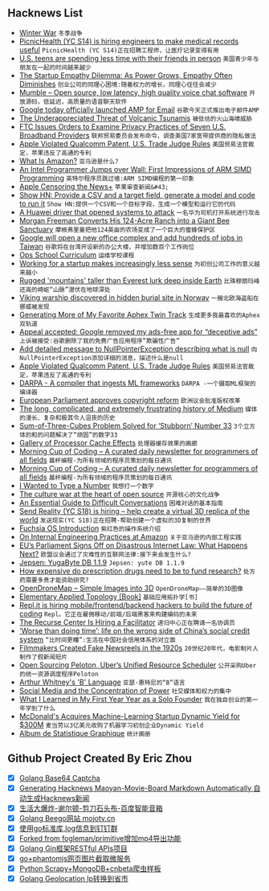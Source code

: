 ## Hacknews List


- [Winter War](https://en.historylapse.org/winter-war)  `冬季战争`
- [PicnicHealth (YC S14) is hiring engineers to make medical records useful](https://team.picnichealth.com/careers?src=hn)  `PicnicHealth (YC S14)正在招聘工程师，让医疗记录变得有用`
- [U.S. teens are spending less time with their friends in person](https://theconversation.com/teens-have-less-face-time-with-their-friends-and-are-lonelier-than-ever-113240)  `美国青少年与朋友在一起的时间越来越少`
- [The Startup Empathy Dilemma: As Power Grows, Empathy Often Diminishes](https://leowid.com/the-startup-empathy-dilemma-as-power-and-impact-grows-empathy-diminishes/)  `创业公司的同理心困境:随着权力的增长，同理心往往会减少`
- [Mumble – Open source, low latency, high quality voice chat software](https://wiki.mumble.info/wiki/Main_Page)  `开放源码，低延迟，高质量的语音聊天软件`
- [Google today officially launched AMP for Email](https://techcrunch.com/2019/03/26/google-makes-emails-more-dynamic-with-amp-for-email/)  `谷歌今天正式推出电子邮件AMP`
- [The Underappreciated Threat of Volcanic Tsunamis](https://blogs.scientificamerican.com/rosetta-stones/the-underappreciated-threat-of-volcanic-tsunamis/)  `被低估的火山海啸威胁`
- [FTC Issues Orders to Examine Privacy Practices of Seven U.S. Broadband Providers](https://www.ftc.gov/news-events/press-releases/2019/03/ftc-seeks-examine-privacy-practices-broadband-providers)  `联邦贸易委员会发布命令，调查美国7家宽带提供商的隐私做法`
- [Apple Violated Qualcomm Patent, U.S. Trade Judge Rules](https://www.wsj.com/articles/apple-violated-qualcomm-patent-u-s-trade-judge-rules-11553624866)  `美国贸易法官裁定，苹果违反了高通的专利`
- [What Is Amazon?](https://zackkanter.com/2019/03/13/what-is-amazon/?=hackernews)  `亚马逊是什么?`
- [An Intel Programmer Jumps over Wall: First Impressions of ARM SIMD Programming](https://branchfree.org/2019/03/26/an-intel-programmer-jumps-over-the-wall-first-impressions-of-arm-simd-programming/)  `英特尔程序员跳过墙:ARM SIMD编程的第一印象`
- [Apple Censoring the News&#43;](https://langui.sh/2019/03/26/apple-censoring-the-news-plus/)  `苹果审查新闻&#43;`
- [Show HN: Provide a CSV and a target field, generate a model and code to run it](https://github.com/minimaxir/automl-gs)  `Show HN:提供一个CSV和一个目标字段，生成一个模型和运行它的代码`
- [A Huawei driver that opened systems to attack](https://arstechnica.com/gadgets/2019/03/how-microsoft-found-a-huawei-driver-that-opened-systems-up-to-attack/)  `一名华为司机打开系统进行攻击`
- [Morgan Freeman Converts His 124-Acre Ranch into a Giant Bee Sanctuary](https://life.gomcgill.com/morgan-freeman-converted-giant-ranch-bee-sanctuary-protection)  `摩根弗里曼把他124英亩的农场变成了一个巨大的蜜蜂保护区`
- [Google will open a new office complex and add hundreds of jobs in Taiwan](https://techcrunch.com/2019/03/26/google-will-open-a-new-office-complex-and-add-hundreds-of-jobs-in-taiwan/)  `谷歌将在台湾开设新的办公大楼，并增加数百个工作岗位`
- [Ops School Curriculum](http://www.opsschool.org/)  `运维学校课程`
- [Working for a startup makes increasingly less sense](https://jatins.gitlab.io/me/why-startup/)  `为初创公司工作的意义越来越小`
- [Rugged &#39;mountains&#39; taller than Everest lurk deep inside Earth](https://www.nationalgeographic.com/science/2019/03/rugged-mountains-taller-everest-lurk-deep-inside-earth/)  `比珠穆朗玛峰还高的崎岖“山脉”潜伏在地球深处`
- [Viking warship discovered in hidden burial site in Norway](https://www.news.com.au/travel/world-travel/europe/viking-warship-discovered-in-hidden-burial-site-in-norway/news-story/cf1b24a3ddec6fdc384934b3ca2a956e)  `一艘北欧海盗船在挪威被发现`
- [Generating More of My Favorite Aphex Twin Track](https://medium.com/@metalex9/generating-more-of-my-favorite-aphex-twin-track-cde9b7ecda3a)  `生成更多我最喜欢的Aphex双轨道`
- [Appeal accepted: Google removed my ads-free app for “deceptive ads”](http://www.purpleleafsoftware.com/2019/03/appeal-rejected-google-removed-ad-free.html)  `上诉被接受:谷歌删除了我的免费广告应用程序“欺骗性广告”`
- [Add detailed message to NullPointerException describing what is null](https://openjdk.java.net/jeps/8220715)  `向NullPointerException添加详细的消息，描述什么是null`
- [Apple Violated Qualcomm Patent, U.S. Trade Judge Rules](https://www.bloomberg.com/news/articles/2019-03-26/apple-infringes-qualcomm-patent-judge-recommends-iphone-ban)  `美国贸易法官裁定，苹果违反了高通的专利`
- [DARPA - A compiler that ingests ML frameworks](http://mil-embedded.com/news/darpa-teams-up-with-nsf-to-develop-asics-tailored-for-machine-learning-applications/)  `DARPA -一个摄取ML框架的编译器`
- [European Parliament approves copyright reform](https://twitter.com/Senficon/status/1110509970213294081)  `欧洲议会批准版权改革`
- [The long, complicated, and extremely frustrating history of Medium](http://www.niemanlab.org/2019/03/the-long-complicated-and-extremely-frustrating-history-of-medium-2012-present/)  `媒体的漫长、复杂和极其令人沮丧的历史`
- [Sum-of-Three-Cubes Problem Solved for ‘Stubborn’ Number 33](https://www.quantamagazine.org/sum-of-three-cubes-problem-solved-for-stubborn-number-33-20190326/)  `3个立方体的和的问题解决了“顽固”的数字33`
- [Gallery of Processor Cache Effects](http://igoro.com/archive/gallery-of-processor-cache-effects/)  `处理器缓存效果的画廊`
- [Morning Cup of Coding – A curated daily newsletter for programmers of all fields](https://www.morningcupofcoding.com)  `晨杯编程-为所有领域的程序员策划的每日通讯`
- [Morning Cup of Coding – A curated daily newsletter for programmers of all fields](http://www.morningcupofcoding.com)  `晨杯编程-为所有领域的程序员策划的每日通讯`
- [I Wanted to Type a Number](https://www.filamentgroup.com/lab/type-number.html)  `我想打一个数字`
- [The culture war at the heart of open source](https://words.steveklabnik.com/the-culture-war-at-the-heart-of-open-source)  `开源核心的文化战争`
- [An Essential Guide to Difficult Conversations](https://medium.dave-bailey.com/the-essential-guide-to-difficult-conversations-41f736e63ccf)  `困难对话的基本指南`
- [Send Reality (YC S18) is hiring – help create a virtual 3D replica of the world](https://sendreality.com/jobs/)  `发送现实(YC S18)正在招聘-帮助创建一个虚拟的3D复制的世界`
- [Fuchsia OS Introduction](https://bzdww.com/article/163937/)  `紫红色的操作系统介绍`
- [On Internal Engineering Practices at Amazon](https://jatins.gitlab.io/me/amazon-internal-tools/)  `关于亚马逊的内部工程实践`
- [EU’s Parliament Signs Off on Disastrous Internet Law: What Happens Next?](https://www.eff.org/deeplinks/2019/03/eus-parliament-signs-disastrous-internet-law-what-happens-next)  `欧盟议会通过了灾难性的互联网法律:接下来会发生什么?`
- [Jepsen: YugaByte DB 1.1.9](https://jepsen.io/analyses/yugabyte-db-1.1.9)  `Jepsen: yute DB 1.1.9`
- [How expensive do prescription drugs need to be to fund research?](https://www.theatlantic.com/health/archive/2019/03/drug-prices-high-cost-research-and-development/585253/)  `处方药需要多贵才能资助研究?`
- [OpenDroneMap – Simple Images into 3D](https://github.com/OpenDroneMap/ODM/blob/master/README.md)  `OpenDroneMap——简单的3D图像`
- [Elementary Applied Topology [Book]](https://www.math.upenn.edu/~ghrist/notes.html)  `基础应用拓扑学[书]`
- [Repl.it is hiring mobile/frontend/backend hackers to build the future of coding](http://repl.it/jobs)  `Repl。它正在雇佣移动/前端/后端黑客来构建编码的未来`
- [The Recurse Center Is Hiring a Facilitator](https://www.recurse.com/blog/146-why-you-should-work-at-rc)  `递归中心正在聘请一名协调员`
- [‘Worse than doing time’: life on the wrong side of China’s social credit system](https://www.inkstonenews.com/china/chinas-13-million-discredited-individuals-face-discrimination-thanks-social-credit-system/article/3003319)  `“比时间更糟”:生活在中国社会信用体系的对立面`
- [Filmmakers Created Fake Newsreels in the 1920s](https://paleofuture.gizmodo.com/how-filmmakers-created-fake-newsreels-in-the-1920s-1832866878)  `20世纪20年代，电影制片人制作了假新闻短片`
- [Open Sourcing Peloton, Uber’s Unified Resource Scheduler](https://eng.uber.com/open-sourcing-peloton/)  `公开采购Uber的统一资源调度程序Peloton`
- [Arthur Whitney&#39;s &#39;B&#39; Language](http://kparc.com/b/)  `亚瑟·惠特尼的“B”语言`
- [Social Media and the Concentration of Power](https://www.ethz.ch/en/news-and-events/eth-news/news/2019/03/blog-brandes-social-media.html)  `社交媒体和权力的集中`
- [What I Learned in My First Year Year as a Solo Founder](https://tik.dev/lessons-learned)  `我在独自创业的第一年学到了什么`
- [McDonald&#39;s Acquires Machine-Learning Startup Dynamic Yield for $300M](https://www.wired.com/story/mcdonalds-big-data-dynamic-yield-acquisition/)  `麦当劳以3亿美元收购了机器学习初创企业Dynamic Yield`
- [Album de Statistique Graphique](https://richardbrath.wordpress.com/2018/12/31/album-de-statistique-graphique/)  `统计画册`

## Github Project Created By Eric Zhou

- [x] [Golang Base64 Captcha](https://github.com/mojocn/base64Captcha)
- [x] [Generating Hacknews Maoyan-Movie-Board Markdown Automatically 自动生成Hacknews新闻](https://github.com/dejavuzhou/md-genie)
- [x] [生活大爆炸-谢尔顿-剪刀石头布-百度智能音箱](https://github.com/mojocn/dueros-bang-game)
- [x] [Golang Beego网站 mojotv.cn](https://github.com/mojocn/www.mojotv.cn)
- [x] [使用go标准库,log信息到钉钉群](https://github.com/mojocn/dooger)
- [x] [Forked from fogleman/primitive增加mp4导出功能](https://github.com/mojocn/primitive)
- [x] [Golang Gin框架RESTful APIs项目](https://github.com/JJJJJJJerk/ezier-golang-web-api-framework)
- [x] [go+phantomjs网页图片截取微服务](https://github.com/mojocn/screen_shot)
- [x] [Python Scrapy+MongoDB+cnbeta爬虫样板](https://github.com/mojocn/scrapy_mongodb_boilerplate_cnbeta)
- [x] [Golang Geolocation Ip转换到省市](https://github.com/mojocn/ip2location)